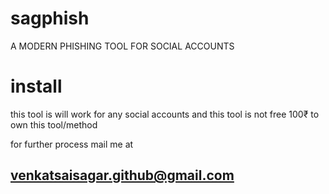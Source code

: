 # sagphish
A MODERN PHISHING TOOL FOR SOCIAL ACCOUNTS

# install
this tool is will work for any social accounts and this tool is not free 
100₹ to own this tool/method

for further process mail me at 
## venkatsaisagar.github@gmail.com
